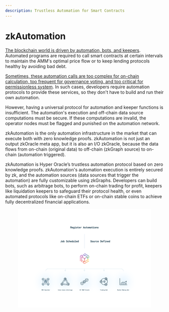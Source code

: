 ```yaml
---
description: Trustless Automation for Smart Contracts
---
```


# zkAutomation

[The blockchain world is driven by automation, bots, and keepers](https://mirror.xyz/hyperoracleblog.eth/UYI8mpq6zJ8L2Hbqrliss0mg92v7dNAqz0UhO41d\_dM). Automated programs are required to call smart contracts at certain intervals to maintain the AMM's optimal price flow or to keep lending protocols healthy by avoiding bad debt.

[Sometimes, these automation calls are too complex for on-chain calculation, too frequent for governance voting, and too critical for permissionless system](https://twitter.com/0xSacha/status/1624102663557087247). In such cases, developers require automation protocols to provide these services, so they don't have to build and run their own automation.

However, having a universal protocol for automation and keeper functions is insufficient. The automation's execution and off-chain data source computations must be secure. If these computations are invalid, the operator nodes must be flagged and punished on the automation network.

zkAutomation is the only automation infrastructure in the market that can execute both with zero knowledge proofs. zkAutomation is not just an output zkOracle meta app, but it is also an I/O zkOracle, because the data flows from on-chain (original data) to off-chain (zkGraph source) to on-chain (automation triggered).

zkAutomation is Hyper Oracle’s trustless automation protocol based on zero knowledge proofs. zkAutomation's automation execution is entirely secured by zk, and the automation sources (data sources that trigger the automation) are fully customizable using zkGraphs. Developers can build bots, such as arbitrage bots, to perform on-chain trading for profit, keepers like liquidation keepers to safeguard their protocol health, or even automated protocols like on-chain ETFs or on-chain stable coins to achieve fully decentralized financial applications.

<figure><img src="../../.gitbook/assets/zkAutomation Graph.png" alt=""><figcaption></figcaption></figure>
